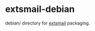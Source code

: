 # extsmail-debian

debian/ directory for [extsmail](https://tratt.net/laurie/src/extsmail/) packaging.
